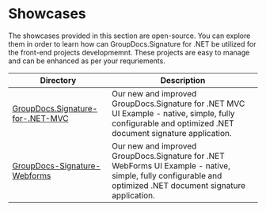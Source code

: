 # Showcases

The showcases provided in this section are open-source. You can explore them in order to learn how can GroupDocs.Signature for .NET be utilized for the front-end projects developmemnt. These projects are easy to manage and can be enhanced as per your requriements.

Directory | Description
--------- | -----------
[GroupDocs.Signature-for-.NET-MVC](https://github.com/groupdocs-signature/GroupDocs.Signature-for-.NET-MVC)  | Our new and improved GroupDocs.Signature for .NET MVC UI Example - native, simple, fully configurable and optimized .NET document signature application.
[GroupDocs-Signature-Webforms](https://github.com/groupdocs-signature/GroupDocs.Signature-for-.NET-WebForms)  | Our new and improved GroupDocs.Signature for .NET WebForms UI Example - native, simple, fully configurable and optimized .NET document signature application.
